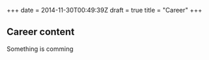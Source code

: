 +++
date = 2014-11-30T00:49:39Z
draft = true
title = "Career"
+++

## Career content
Something is comming
